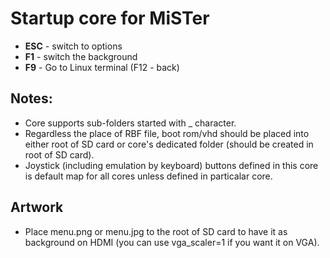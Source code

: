 # Startup core for MiSTer

* **ESC** - switch to options
* **F1** - switch the background
* **F9** - Go to Linux terminal (F12 - back)

## Notes:
* Core supports sub-folders started with _ character.
* Regardless the place of RBF file, boot rom/vhd should be placed into either root of SD card or core's dedicated folder (should be created in root of SD card).
* Joystick (including emulation by keyboard) buttons defined in this core is default map for all cores unless defined in particalar core.

## Artwork
* Place menu.png or menu.jpg to the root of SD card to have it as background on HDMI (you can use vga_scaler=1 if you want it on VGA).
